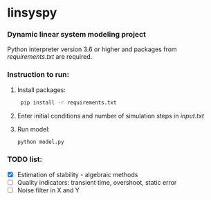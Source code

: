 # linsyspy
### Dynamic linear system modeling project

Python interpreter version 3.6 or higher and packages from *requirements.txt* are required.

### Instruction to run:
1. Install packages: 
    ```bash
     pip install -r requirements.txt
    ``` 
2. Enter initial conditions and number of simulation steps in *input.txt*

3. Run model:
    ```bash
    python model.py
    ``` 
### TODO list:
- [X] Estimation of stability - algebraic methods
- [ ] Quality indicators: transient time, overshoot, static error
- [ ] Noise filter in X and Y